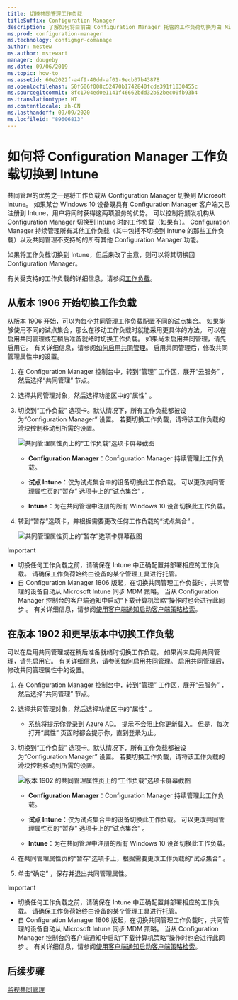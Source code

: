 ```yaml
---
title: 切换共同管理工作负载
titleSuffix: Configuration Manager
description: 了解如何将目前由 Configuration Manager 托管的工作负荷切换为由 Microsoft Intune 托管。
ms.prod: configuration-manager
ms.technology: configmgr-comanage
author: mestew
ms.author: mstewart
manager: dougeby
ms.date: 09/06/2019
ms.topic: how-to
ms.assetid: 60e2022f-a4f9-40dd-af01-9ecb37b43878
ms.openlocfilehash: 50f606f008c52470b1742840fcde391f1030455c
ms.sourcegitcommit: 8fc1704ed0e1141f46662bdd32b52bec00fb93b4
ms.translationtype: HT
ms.contentlocale: zh-CN
ms.lasthandoff: 09/09/2020
ms.locfileid: "89606813"
---
```

# <a name="how-to-switch-configuration-manager-workloads-to-intune"></a>如何将 Configuration Manager 工作负载切换到 Intune

共同管理的优势之一是将工作负载从 Configuration Manager 切换到 Microsoft Intune。 如果某台 Windows 10 设备既具有 Configuration Manager 客户端又已注册到 Intune，用户将同时获得这两项服务的优势。 可以控制将颁发机构从 Configuration Manager 切换到 Intune 时的工作负载（如果有）。 Configuration Manager 持续管理所有其他工作负载（其中包括不切换到 Intune 的那些工作负载）以及共同管理不支持的的所有其他 Configuration Manager 功能。

如果将工作负载切换到 Intune，但后来改了主意，则可以将其切换回 Configuration Manager。

有关受支持的工作负载的详细信息，请参阅[工作负载](workloads.md)。

## <a name="switch-workloads-starting-in-version-1906"></a>从版本 1906 开始切换工作负载
<!--3555750 FKA 1357954 -->
从版本 1906 开始，可以为每个共同管理工作负载配置不同的试点集合。 如果能够使用不同的试点集合，那么在移动工作负载时就能采用更具体的方法。 可以在启用共同管理或在稍后准备就绪时切换工作负载。 如果尚未启用共同管理，请先启用它。 有关详细信息，请参阅[如何启用共同管理](how-to-enable.md)。 启用共同管理后，修改共同管理属性中的设置。

1. 在 Configuration Manager 控制台中，转到“管理”  工作区，展开“云服务”  ，然后选择“共同管理”  节点。  
2. 选择共同管理对象，然后选择功能区中的“属性”  。  
3. 切换到“工作负载”  选项卡。默认情况下，所有工作负载都被设为“Configuration Manager”  设置。 若要切换工作负载，请将该工作负载的滑块控制移动到所需的设置。  

    ![共同管理属性页上的“工作负载”选项卡屏幕截图](media/3555750-co-management-workloads-tab.png)

    - **Configuration Manager**：Configuration Manager 持续管理此工作负载。  

    - **试点 Intune**：仅为试点集合中的设备切换此工作负载。 可以更改共同管理属性页的“暂存”  选项卡上的“试点集合”  。  

    - **Intune**：为在共同管理中注册的所有 Windows 10 设备切换此工作负载。  

4. 转到“暂存”选项卡，并根据需要更改任何工作负载的“试点集合”   。
  
   ![共同管理属性页上的“暂存”选项卡屏幕截图](media/3555750-co-management-staging-tab.png)

> [!Important]  
> - 切换任何工作负载之前，请确保在 Intune 中正确配置并部署相应的工作负载。 请确保工作负荷始终由设备的某个管理工具进行托管。
> - 自 Configuration Manager 1806 版起，在切换共同管理工作负载时，共同管理的设备自动从 Microsoft Intune 同步 MDM 策略。 当从 Configuration Manager 控制台的客户端通知中启动“下载计算机策略”操作时也会进行此同步  。 有关详细信息，请参阅[使用客户端通知启动客户端策略检索](../core/clients/manage/manage-clients.md#BKMK_PolicyRetrieval)。 <!--1357377-->

## <a name="switch-workloads-in-version-1902-and-earlier"></a>在版本 1902 和更早版本中切换工作负载

可以在启用共同管理或在稍后准备就绪时切换工作负载。 如果尚未启用共同管理，请先启用它。 有关详细信息，请参阅[如何启用共同管理](how-to-enable.md)。 启用共同管理后，修改共同管理属性中的设置。

1. 在 Configuration Manager 控制台中，转到“管理”  工作区，展开“云服务”  ，然后选择“共同管理”  节点。  

2. 选择共同管理对象，然后选择功能区中的“属性”  。
   - 系统将提示你登录到 Azure AD。 提示不会阻止你更新载入。 但是，每次打开“属性”  页面时都会提示你，直到登录为止。

3. 切换到“工作负载”  选项卡。默认情况下，所有工作负载都被设为“Configuration Manager”  设置。 若要切换工作负载，请将该工作负载的滑块控制移动到所需的设置。  

    ![版本 1902 的共同管理属性页上的“工作负载”选项卡屏幕截图](media/properties-workloads.png)

    - **Configuration Manager**：Configuration Manager 持续管理此工作负载。  

    - **试点 Intune**：仅为试点集合中的设备切换此工作负载。 可以更改共同管理属性页的“暂存”  选项卡上的“试点集合”  。  

    - **Intune**：为在共同管理中注册的所有 Windows 10 设备切换此工作负载。  

4. 在共同管理属性页的“暂存”选项卡上，根据需要更改工作负载的“试点集合”   。

5. 单击“确定”  ，保存并退出共同管理属性。

> [!Important]  
> - 切换任何工作负载之前，请确保在 Intune 中正确配置并部署相应的工作负载。 请确保工作负荷始终由设备的某个管理工具进行托管。 
> - 自 Configuration Manager 1806 版起，在切换共同管理工作负载时，共同管理的设备自动从 Microsoft Intune 同步 MDM 策略。 当从 Configuration Manager 控制台的客户端通知中启动“下载计算机策略”操作时也会进行此同步  。 有关详细信息，请参阅[使用客户端通知启动客户端策略检索](../core/clients/manage/manage-clients.md#BKMK_PolicyRetrieval)。 <!--1357377-->

## <a name="next-steps"></a>后续步骤

[监视共同管理](how-to-monitor.md)
